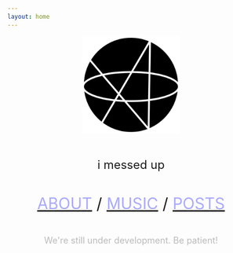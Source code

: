 ```yaml
---
layout: home
---
```

<p align="center"><img id="azlogo" src="/assets/image/AZ2022.png" alt="AZ2022" width="200"/></p>
<br>
<p align="center"><font size="5"><span id="message"> i messed up </span></font></p>
<script>
const messages = ["Welcome.", "Greetings.", "Hey", "aloha zero", "oopsie", "Good grief", "alpha.zero", "ohohohoho", "//////////", "/\\/\\/\\", "mmmmmmmmmmmmmmmmmmmmmmmmmmm", "Falkoyre was here", "w", "                                                   sorry", "Today was fun !", "never beta", "11111.0000"]
const rand = Math.floor(Math.random() * messages.length)
var time = new Date().getHours();
if (time>=6 && time<12)
{messages[5] = "Good morning";}
if (time>=12 && time<18)
{messages[5] = "Good afternoon";}
if (time>=18 || time<2)
{messages[5] = "Good evening";}
if (time>=2 && time<6)
{messages[5] = "Kinda late innit?";}
console.log(rand+1);
if (rand == 4) { document.getElementById("azlogo").style.transform = "rotate("+ (25 % 360) +"deg)" }


var i = 0;
var txt = messages[rand]; /* The text */
var speed = 25; /* The speed/duration of the effect in milliseconds */
function typeWriter() {

  if (i < txt.length) {
    document.getElementById("message").textContent += txt.charAt(i);
    i++;
    setTimeout(typeWriter, speed);
  }
}
document.getElementById("message").textContent="";
typeWriter();
</script>
<br>
<p align="center"><font size="6">
<span id="about">
<a href="/about/"><font color ="#AAAAFF">ABOUT</font></a> 
</span>
/ 
<span id="music">
<a href="/music/"><font color ="#AAAAFF">MUSIC</font></a>
</span>
/
<span id="posts">
<a href="/posts/"><font color ="#AAAAFF">POSTS</font></a>
</span>

</font></p>
<br>
<p align="center"><font color="#BBBBBB" size="4">We're still under development. Be patient!</font></p>